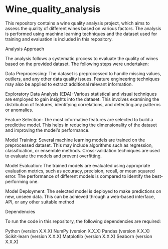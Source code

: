 # Wine_quality_analysis

This repository contains a wine quality analysis project, which aims to assess the quality of different wines based on various factors. The analysis is performed using machine learning techniques and the dataset used for training and evaluation is included in this repository.

Analysis Approach

The analysis follows a systematic process to evaluate the quality of wines based on the provided dataset. The following steps were undertaken:

Data Preprocessing: The dataset is preprocessed to handle missing values, outliers, and any other data quality issues. Feature engineering techniques may also be applied to extract additional relevant information.

Exploratory Data Analysis (EDA): Various statistical and visual techniques are employed to gain insights into the dataset. This involves examining the distribution of features, identifying correlations, and detecting any patterns or anomalies.

Feature Selection: The most informative features are selected to build a predictive model. This helps in reducing the dimensionality of the dataset and improving the model's performance.

Model Training: Several machine learning models are trained on the preprocessed dataset. This may include algorithms such as regression, classification, or ensemble methods. Cross-validation techniques are used to evaluate the models and prevent overfitting.

Model Evaluation: The trained models are evaluated using appropriate evaluation metrics, such as accuracy, precision, recall, or mean squared error. The performance of different models is compared to identify the best-performing one.

Model Deployment: The selected model is deployed to make predictions on new, unseen data. This can be achieved through a web-based interface, API, or any other suitable method

Dependencies

To run the code in this repository, the following dependencies are required:

Python (version X.X.X)
NumPy (version X.X.X)
Pandas (version X.X.X)
Scikit-learn (version X.X.X)
Matplotlib (version X.X.X)
Seaborn (version X.X.X)
